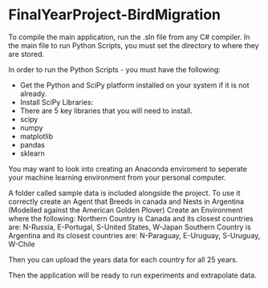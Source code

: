 # FinalYearProject-BirdMigration

To compile the main application, run the .sln file from any C# compiler. 
In the main file to run Python Scripts, you must set the directory to where they are stored.

In order to run the Python Scripts - you must have the following:

 - Get the Python and SciPy platform installed on your system if it is not already.
 - Install SciPy Libraries: 
 - There are 5 key libraries that you will need to install.
 - scipy
 - numpy
 - matplotlib
 - pandas
 - sklearn
 
 You may want to look into creating an Anaconda enviroment to seperate your machine learning environment from your personal computer.
 
 A folder called sample data is included alongside the project. 
 To use it correctly create an Agent that Breeds in canada and Nests in Argentina (Modelled against the American Golden Plover)
 Create an Environment where the following: 
 Northern Country is Canada and its closest countries are: N-Russia, E-Portugal, S-United States, W-Japan
 Southern Country is Argentina and its closest countries are: N-Paraguay, E-Uruguay, S-Uruguay, W-Chile
 
 Then you can upload the years data for each country for all 25 years.
 
 Then the application will be ready to run experiments and extrapolate data.
 
